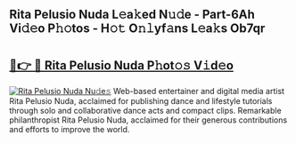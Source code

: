 ## Rita Pelusio Nuda L𝚎a𝚔ed N𝚞𝚍e - Part-6Ah Vi𝚍𝚎o P𝚑𝚘tos - H𝚘𝚝 O𝚗𝚕yf𝚊ns L𝚎a𝚔s Ob7qr

# <h2><a href="http://kfbjhl.oniu.top/?m=Rita+Pelusio+Nuda">🔗👉 🔴 Rita Pelusio Nuda P𝚑ot𝚘𝚜 V𝚒d𝚎o</a></h2>

[![Rita Pelusio Nuda Nu𝚍e𝚜](https://i.imgur.com/0qMVB7G.gif)](http://kfbjhl.oniu.top/?m=Rita+Pelusio+Nuda)
Web-based entertainer and digital media artist Rita Pelusio Nuda, acclaimed for publishing dance and lifestyle tutorials through solo and collaborative dance acts and compact clips. Remarkable philanthropist Rita Pelusio Nuda, acclaimed for their generous contributions and efforts to improve the world.  
